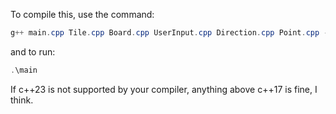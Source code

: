 To compile this, use the command:
```powershell
g++ main.cpp Tile.cpp Board.cpp UserInput.cpp Direction.cpp Point.cpp -O2 -DNDEBUG -pedantic-errors -Wall -Weffc++ -Wextra -Wconversion -Wsign-conversion -Werror -std=c++23 -o main
```
and to run:
```powershell
.\main
```
If c++23 is not supported by your compiler, anything above c++17 is fine, I think.
